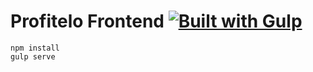 # Profitelo Frontend [![Built with Gulp][build-with-gulp-png]][gulpjs-page]

    npm install
    gulp serve


[gulpjs-page]: https://www.gulpjs.com
[build-with-gulp-png]: https://raw.githubusercontent.com/gulpjs/gulp/e2dd2b6c66409f59082c24585c6989244793d132/built-with-gulp.png
